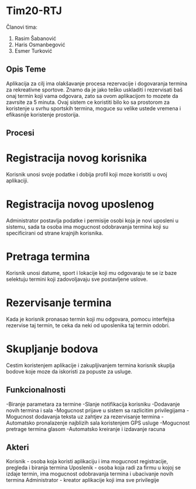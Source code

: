 # Tim20-RTJ

Članovi tima:

1. Rasim Šabanović  
2. Haris Osmanbegović
3. Esmer Turković

## Opis Teme

Aplikacija za cilj ima olakšavanje procesa rezervacije i dogovaranja termina za rekreativne sportove. Znamo da je jako teško uskladiti i rezervisati baš onaj termin koji vama odgovara, zato sa ovom aplikacijom to mozete da zavrsite za 5 minuta. Ovaj sistem ce koristiti bilo ko sa prostorom za koristenje u svrhu sportskih termina, moguce su velike ustede vremena i efikasnije koristenje prostorija.

## Procesi

# Registracija novog korisnika

Korisnik unosi svoje podatke i dobija profil koji moze koristiti u ovoj aplikaciji.

# Registracija novog uposlenog

Administrator postavlja podatke i permisije osobi koja je novi uposleni u sistemu, sada ta osoba ima mogucnost odobravanja termina koji su specificirani od strane krajnjih korisnika.

# Pretraga termina

Korisnik unosi datume, sport i lokacije koji mu odgovaraju te se iz baze selektuju termini koji zadovoljavaju sve postavljene uslove.

# Rezervisanje termina

Kada je korisnik pronasao termin koji mu odgovara, pomocu interfejsa rezervise taj termin, te ceka da neki od uposlenika taj termin odobri.

# Skupljanje bodova

Cestim koristenjem aplikacije i zakupljivanjem termina korisnik skuplja bodove koje moze da iskoristi za popuste za usluge.

## Funkcionalnosti

-Biranje parametara za termine
-Slanje notifikacija korisniku
-Dodavanje novih termina i sala
-Mogucnost prijave u sistem sa razlicitim privilegijama
-Mogucnost dodavanja teksta uz zahtjev za rezervisanje termina
-Automatsko pronalazenje najblizih sala koristenjem GPS usluge
-Mogucnost pretrage termina glasom
-Automatsko kreiranje i izdavanje racuna

## Akteri

Korisnik - osoba koja koristi aplikaciju i ima mogucnost registracije, pregleda i biranja termina
Uposlenik - osoba koja radi za firmu u kojoj se izdaje termin, ima mogucnost odobravanja termina i ubacivanje novih termina
Administrator - kreator aplikacije koji ima sve privilegije



